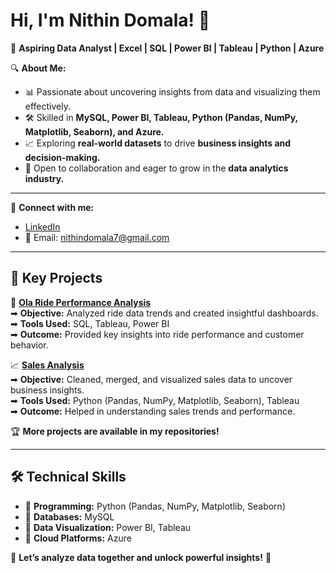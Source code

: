 # Hi, I'm Nithin Domala! 👋

🎯 **Aspiring Data Analyst | Excel | SQL | Power BI | Tableau | Python | Azure** 

🔍 **About Me:**  
- 📊 Passionate about uncovering insights from data and visualizing them effectively.  
- 🛠 Skilled in **MySQL, Power BI, Tableau, Python (Pandas, NumPy, Matplotlib, Seaborn), and Azure.**  
- 📈 Exploring **real-world datasets** to drive **business insights and decision-making.**  
- 🚀 Open to collaboration and eager to grow in the **data analytics industry.**  

---

🔗 **Connect with me:**  
- [LinkedIn](www.linkedin.com/in/nithin-domala)  
- 📩 Email: nithindomala7@gmail.com
  
---

## 📌 **Key Projects**  
🚖 **[Ola Ride Performance Analysis](https://github.com/Nithindomala/OLA-Performance-Analysis)**  
➡ **Objective:** Analyzed ride data trends and created insightful dashboards.  
➡ **Tools Used:** SQL, Tableau, Power BI  
➡ **Outcome:** Provided key insights into ride performance and customer behavior.  

📈 **[Sales Analysis](https://github.com/Nithindomala/Exploratory-Sales-Analysis-with-Python-Tableau-Reporting/tree/main)**  
➡ **Objective:** Cleaned, merged, and visualized sales data to uncover business insights.  
➡ **Tools Used:** Python (Pandas, NumPy, Matplotlib, Seaborn), Tableau  
➡ **Outcome:** Helped in understanding sales trends and performance.  

🏆 **More projects are available in my repositories!**  

---

## 🛠 **Technical Skills**  
- 🔹 **Programming:** Python (Pandas, NumPy, Matplotlib, Seaborn)  
- 🔹 **Databases:**  MySQL  
- 🔹 **Data Visualization:** Power BI, Tableau  
- 🔹 **Cloud Platforms:** Azure
 

🚀 **Let’s analyze data together and unlock powerful insights!** 🚀  
